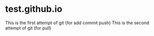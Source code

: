 # test.github.io
This is the first attempt of git (for add commit push)
This is the second attempt of git (for pull)
